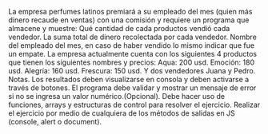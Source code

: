 La empresa perfumes latinos premiará a su empleado del mes (quien más dinero recaude en ventas) con una comisión y requiere un programa que almacene y muestre:
Qué cantidad de cada productos vendió cada vendedor.
La suma total de dinero recolectada por cada vendedor.
Nombre del empleado del mes, en caso de haber vendido lo mismo indicar que fue un empate.
La empresa actualmente cuenta con los siguientes 4 productos que tienen los siguientes nombres y precios:
Aqua: 200 usd.
Emoción: 180 usd.
Alegría: 160 usd.
Frescura: 150 usd.
Y dos vendedores Juana y Pedro.
Notas.
Los resultados deben visualizarse en consola y deben activarse a través de botones.
El programa debe validar y mostrar un mensaje de error si no se ingresa un valor numérico.(Opcional).
Debe hacer uso de funciones, arrays y estructuras de control para resolver el ejercicio.
Realizar el ejercicio por medio de cualquiera de los métodos de salidas en JS (console, alert o document).
